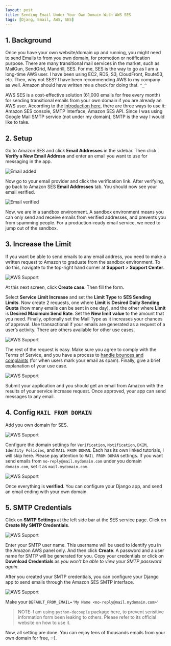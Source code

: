 ```yaml
---
layout: post
title: Sending Email Under Your Own Domain With AWS SES
tags: [Djang, Email, AWS, SES]
---
```


## 1. Background

Once you have your own website/domain up and running, you might need to send Emails to from you own domain, for promotion or notification purpose. There are many transitional mail services in the market, such as MailGun, SendGrid, Mandrill, SES. For me, SES is the way to go as I am a long-time AWS user. I have been using EC2, RDS, S3, CloudFront, Route53, etc. Then, why not SES? I have been recommending AWS to my company as well. Amazon should have written me a check for doing that. `^_^`

AWS SES is a cost-effective solution (61,000 emails for free every month) for sending transitional emails from your own domain if you are already an AWS user. According to the [introduction here](https://docs.aws.amazon.com/ses/latest/DeveloperGuide/sending-email.html), there are three ways to use it: Amazon SES console, SMTP Interface, Amazon SES API. Since I was using Google Mail SMTP service (not under my domain), SMTP is the way I would like to take.

## 2. Setup

Go to Amazon SES and click **Email Addresses** in the sidebar. Then click **Verify a New Email Address** and enter an email you want to use for messaging in the app.

![Email added](../../../assets/img/thumbnails/ses/pending-email.png)

Now go to your email provider and click the verification link. After verifying, go back to Amazon SES **Email Addresses** tab. You should now see your email verified.

![Email verified](../../../assets/img/thumbnails/ses/verified-email-address.png)

Now, we are in a sandbox environment. A sandbox environment means you can only send and receive emails from verified addresses, and prevents you from spamming people. For a production-ready email service, we need to jump out of the sandbox.

## 3. Increase the Limit

If you want be able to send emails to any email address, you need to make a written request to Amazon to graduate from the sandbox environment. To do this, navigate to the top-right hand corner at **Support** > **Support Center**.

![AWS Support](../../../assets/img/thumbnails/ses/aws-support.png)

At this next screen, click **Create case**. Then fill the form.

Select **Service Limit Increase** and set the **Limit Type** to **SES Sending Limits**. Now create 2 requests, one where **Limit** is **Desired Daily Sending Quota** (how many emails can be sent in one day), and the other where **Limit** is **Desired Maximum Send Rate**. Set the **New limit value** to the amount that you need. Finally, optionally set the Mail Type as it increases your chances of approval. Use transactional if your emails are generated as a request of a user’s activity. There are others available for other use cases.

![AWS Support](../../../assets/img/thumbnails/ses/increase-limit.png)

The rest of the request is easy. Make sure you agree to comply with the Terms of Service, and you have a process to [handle bounces and complaints](https://docs.aws.amazon.com/ses/latest/DeveloperGuide/dashboardconfigureSESnotifications.html) (for when users mark your email as spam). Finally, give a brief explanation of your use case.

![AWS Support](../../../assets/img/thumbnails/ses/limit-description-form.png)

Submit your application and you should get an email from Amazon with the results of your service increase request. Once approved, your app can send messages to any email.

## 4. Config `MAIL FROM DOMAIN`

Add you own domain for SES.

![AWS Support](../../../assets/img/thumbnails/ses/domain-for-ses.png)

Configure the domain settings for `Verification`, `Notification`, `DKIM`, `Identity Policies`, and `MAIL FROM DOMAN`. Each has its own linked tutorials, I will skip here. Please pay attention to `MAIL FROM DOMAN` settings. If you want send emails from `no-reply@mail.mydomain.com` under you domain `domain.com`, set it as `mail.mydomain.com`.

![AWS Support](../../../assets/img/thumbnails/ses/domain-verification.png)

Once everything is **verified**. You can configure your Django app, and send an email ending with your own domain.

## 5. SMTP Credentials

Click on **SMTP Settings** at the left side bar at the SES service page. Click on **Create My SMTP Credentials**.

![AWS Support](../../../assets/img/thumbnails/ses/creat-smtp-credentials.png)

Enter your SMTP user name. This username will be used to identify you in the Amazon AWS panel only. And then click **Create**. A password and a user name for SMTP will be generated for you. Copy your credentials or click on **Download Credentials** as _you won't be able to view your SMTP password again_.

After you created your SMTP credentials, you can configure your Django app to send emails through the Amazon SES SMTP interface.

![AWS Support](../../../assets/img/thumbnails/ses/smtp-django-settings.png)

Make your `DEFAULT_FROM_EMAIL='My Name <no-reply@mail.mydomain.com>'`

> NOTE: I am using `python-decouple` package here, to prevent sensitive information form been leaking to others. Please refer to its official website on how to use it.

Now, all setting are done. You can enjoy tens of thousands emails from your own domain for free, :-).
